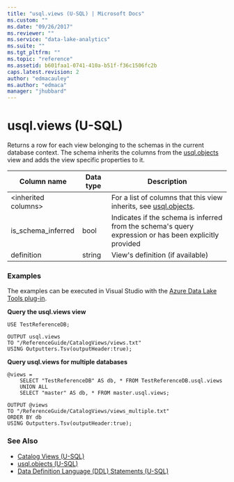 ```yaml
---
title: "usql.views (U-SQL) | Microsoft Docs"
ms.custom: ""
ms.date: "09/26/2017"
ms.reviewer: ""
ms.service: "data-lake-analytics"
ms.suite: ""
ms.tgt_pltfrm: ""
ms.topic: "reference"
ms.assetid: b601faa1-0741-410a-b51f-f36c1506fc2b
caps.latest.revision: 2
author: "edmacauley"
ms.author: "edmaca"
manager: "jhubbard"
---
```

# usql.views (U-SQL)
Returns a row for each view belonging to the schemas in the current database context. The schema inherits the columns from the [usql.objects](usql-objects-u-sql.md) view and adds the view specific properties to it.

Column name  |Data type  |Description  
---------|---------|---------
\<inherited columns>      |        |For a list of columns that this view inherits, see [usql.objects](usql-objects-u-sql.md).          
is_schema_inferred     |bool         |Indicates if the schema is inferred from the schema's query expression or has been explicitly provided         
definition     |string         |View's definition (if available)         

### Examples
The examples can be executed in Visual Studio with the [Azure Data Lake Tools plug-in](https://www.microsoft.com/download/details.aspx?id=49504). 


**Query the usql.views view**
```
USE TestReferenceDB;

OUTPUT usql.views
TO "/ReferenceGuide/CatalogViews/views.txt"
USING Outputters.Tsv(outputHeader:true);
```

**Query usql.views for multiple databases**
```
@views =
    SELECT "TestReferenceDB" AS db, * FROM TestReferenceDB.usql.views
    UNION ALL
    SELECT "master" AS db, * FROM master.usql.views;

OUTPUT @views
TO "/ReferenceGuide/CatalogViews/views_multiple.txt"
ORDER BY db
USING Outputters.Tsv(outputHeader:true);
```


### See Also
* [Catalog Views (U-SQL)](catalog-views-u-sql.md)
* [usql.objects (U-SQL)](usql-objects-u-sql.md)
* [Data Definition Language (DDL) Statements (U-SQL)](data-definition-language-ddl-statements-u-sql.md)



